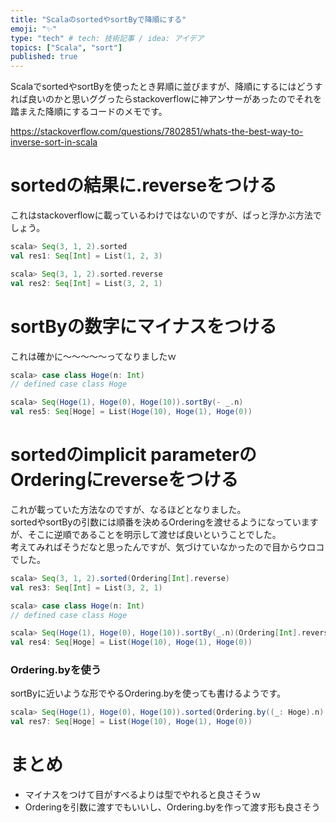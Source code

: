 ```yaml
---
title: "ScalaのsortedやsortByで降順にする"
emoji: "✨"
type: "tech" # tech: 技術記事 / idea: アイデア
topics: ["Scala", "sort"]
published: true
---
```



ScalaでsortedやsortByを使ったとき昇順に並びますが、降順にするにはどうすれば良いのかと思いググったらstackoverflowに神アンサーがあったのでそれを踏まえた降順にするコードのメモです。  

https://stackoverflow.com/questions/7802851/whats-the-best-way-to-inverse-sort-in-scala


# sortedの結果に.reverseをつける

これはstackoverflowに載っているわけではないのですが、ぱっと浮かぶ方法でしょう。  

```scala
scala> Seq(3, 1, 2).sorted
val res1: Seq[Int] = List(1, 2, 3)

scala> Seq(3, 1, 2).sorted.reverse
val res2: Seq[Int] = List(3, 2, 1)
```

# sortByの数字にマイナスをつける

これは確かに〜〜〜〜〜ってなりましたｗ  

```scala
scala> case class Hoge(n: Int)
// defined case class Hoge

scala> Seq(Hoge(1), Hoge(0), Hoge(10)).sortBy(- _.n)
val res5: Seq[Hoge] = List(Hoge(10), Hoge(1), Hoge(0))
```

# sortedのimplicit parameterのOrderingにreverseをつける

これが載っていた方法なのですが、なるほどとなりました。  
sortedやsortByの引数には順番を決めるOrderingを渡せるようになっていますが、そこに逆順であることを明示して渡せば良いということでした。  
考えてみればそうだなと思ったんですが、気づけていなかったので目からウロコでした。  

```scala
scala> Seq(3, 1, 2).sorted(Ordering[Int].reverse)
val res3: Seq[Int] = List(3, 2, 1)

scala> case class Hoge(n: Int)
// defined case class Hoge

scala> Seq(Hoge(1), Hoge(0), Hoge(10)).sortBy(_.n)(Ordering[Int].reverse)
val res4: Seq[Hoge] = List(Hoge(10), Hoge(1), Hoge(0))
```

### Ordering.byを使う

sortByに近いような形でやるOrdering.byを使っても書けるようです。  

```scala
scala> Seq(Hoge(1), Hoge(0), Hoge(10)).sorted(Ordering.by((_: Hoge).n).reverse)
val res7: Seq[Hoge] = List(Hoge(10), Hoge(1), Hoge(0))
```

# まとめ

- マイナスをつけて目がすべるよりは型でやれると良さそうｗ
- Orderingを引数に渡すでもいいし、Ordering.byを作って渡す形も良さそう

